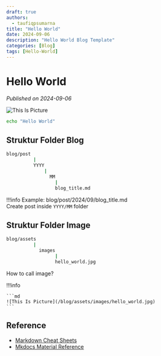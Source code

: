 ```yaml
---
draft: true
authors: 
  - taufiqpsumarna
title: "Hello World"
date: 2024-09-06
description: "Hello World Blog Template"
categories: [Blog]
tags: [Hello-World]
---
```


# Hello World

*Published on 2024-09-06*

![This Is Picture](/assets/images/hello_world.jpg)


``` bash
echo "Hello World"
```

## Struktur Folder Blog
```bash
blog/post
          |
          YYYY
              |
                MM
                  |
                  blog_title.md
```
!!!info
    Example: blog/post/2024/09/blog_title.md <br>
    Create post inside ```YYYY/MM``` folder

## Struktur Folder Image
```bash
blog/assets
          |
            images
                  |
                  hello_world.jpg
```
How to call image?

!!!info

    ```md
    ![This Is Picture](/blog/assets/images/hello_world.jpg)
    ```

## Reference
- [Markdown Cheat Sheets](https://www.markdownguide.org/cheat-sheet/)
- [Mkdocs Material Reference](https://squidfunk.github.io/mkdocs-material/reference/)